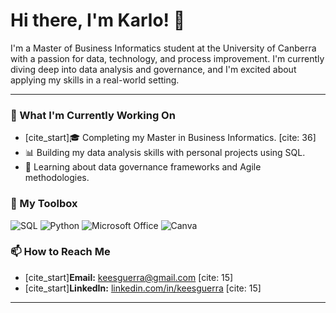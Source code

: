 # Hi there, I'm Karlo! 👋

I'm a Master of Business Informatics student at the University of Canberra with a passion for data, technology, and process improvement. I'm currently diving deep into data analysis and governance, and I'm excited about applying my skills in a real-world setting.

---

### 🔧 What I'm Currently Working On

* [cite_start]🎓 Completing my Master in Business Informatics. [cite: 36]
* 📊 Building my data analysis skills with personal projects using SQL.
* 🌱 Learning about data governance frameworks and Agile methodologies.

### 🧰 My Toolbox

![SQL](https://img.shields.io/badge/SQL-025E8C?style=for-the-badge&logo=postgresql&logoColor=white)
![Python](https://img.shields.io/badge/Python-3776AB?style=for-the-badge&logo=python&logoColor=white)
![Microsoft Office](https://img.shields.io/badge/Microsoft_Office-D83B01?style=for-the-badge&logo=microsoft-office&logoColor=white)
![Canva](https://img.shields.io/badge/Canva-00C4CC?style=for-the-badge&logo=canva&logoColor=white)

### 📫 How to Reach Me

* [cite_start]**Email:** [keesguerra@gmail.com](mailto:keesguerra@gmail.com) [cite: 15]
* [cite_start]**LinkedIn:** [linkedin.com/in/keesguerra](https://www.linkedin.com/in/keesguerra/) [cite: 15]

---
